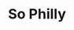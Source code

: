 ---
pid: CH416
title: So Philly
location_transcription: City Hall or wherever
zipcode: '19150'
outside_phl: 
neighborhood: Cedarbrook
age: '34'
age_range: 30-39
instagram: 
image_file_name: CH_416.jpg
proposal_transcription: |-
  So at each entrance would be a statue that represents Philly
  A pretzel statue, cheesesteak state and scrapple and frying pan statue
topic: Food,Philadelphia
topic_summary: 0, 0
type: Sculpture Statue
keywords_other: 
credit: Stephanie SIR
image_labels: 
twitter: 
facebook: 
permalink: "/monuments/ch416/"
layout: item-page
---